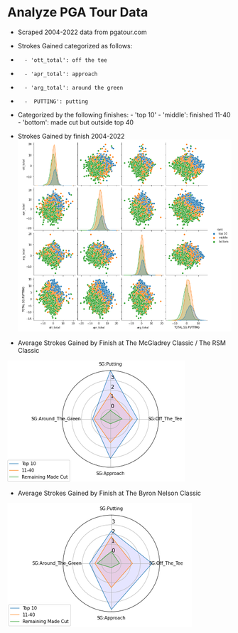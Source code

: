 # Analyze PGA Tour Data

- Scraped 2004-2022 data from pgatour.com
- Strokes Gained categorized as follows:
-       - 'ott_total': off the tee
-       - 'apr_total': approach
-       - 'arg_total': around the green
-       -  PUTTING': putting
- Categorized by the following finishes:
      - 'top 10'
      - 'middle': finished 11-40
      - 'bottom': made cut but outside top 40


- Strokes Gained by finish 2004-2022
![](/images/_sg_by_finish.png)

- Average Strokes Gained by Finish at The McGladrey Classic / The RSM Classic

![](/images/_McGladrey.png)


- Average Strokes Gained by Finish at The Byron Nelson Classic

![](/images/_hp_golf.png)
